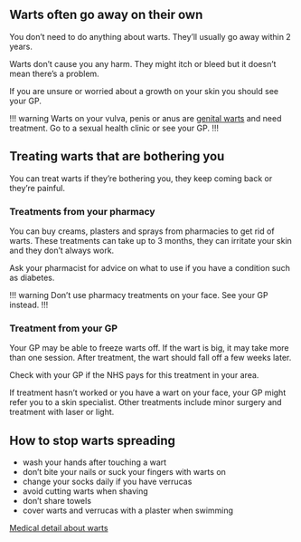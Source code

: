 ## Warts often go away on their own

You don’t need to do anything about warts. They’ll usually go away
within 2 years.

Warts don’t cause you any harm. They might itch or bleed but it doesn’t
mean there’s a problem.

If you are unsure or worried about a growth on your skin you should see
your GP.

!!! warning
Warts on your vulva, penis or anus are [genital warts](http://www.nhs.uk/Conditions/Genital_warts/Pages/Introduction.aspx)
and need treatment. Go to a sexual health clinic or see your GP.
!!!

## Treating warts that are bothering you

You can treat warts if they’re bothering you, they keep coming back or
they’re painful.

### Treatments from your pharmacy

You can buy creams, plasters and sprays from pharmacies to get rid of
warts. These treatments can take up to 3 months, they can irritate your
skin and they don’t always work.

Ask your pharmacist for advice on what to use if you have a condition
such as diabetes.

!!! warning
Don’t use pharmacy treatments on your face. See your GP instead.
!!!

### Treatment from your GP

Your GP may be able to freeze warts off. If the wart is big, it may
take more than one session. After treatment, the wart should fall off a few
weeks later.

Check with your GP if the NHS pays for this treatment in your area.

If treatment hasn’t worked or you have a wart on your face, your GP might
refer you to a skin specialist. Other treatments include minor surgery and
treatment with laser or light.

## How to stop warts spreading

* wash your hands after touching a wart
* don’t bite your nails or suck your fingers with warts on
* change your socks daily if you have verrucas
* avoid cutting warts when shaving
* don’t share towels
* cover warts and verrucas with a plaster when swimming

[Medical detail about warts](http://cks.nice.org.uk/warts-and-verrucae#!background)
